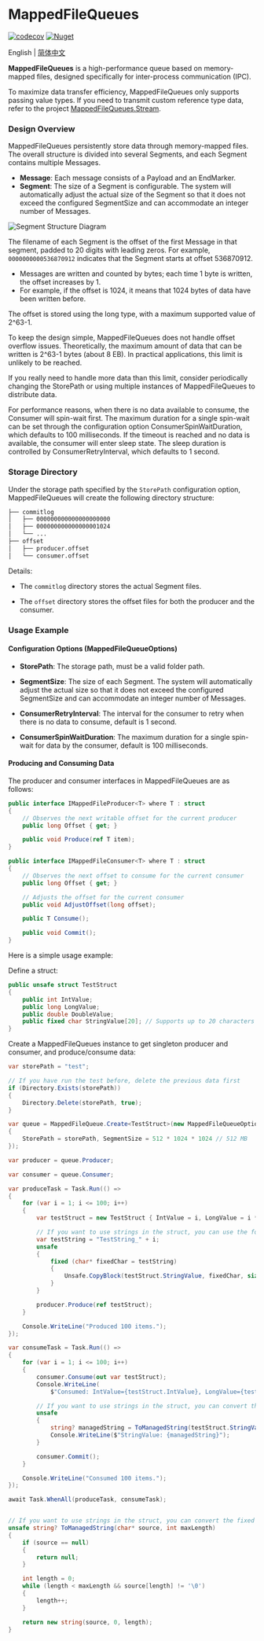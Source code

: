 MappedFileQueues
=================

[![codecov](https://codecov.io/gh/eventhorizon-cli/MappedFileQueues/graph/badge.svg?token=GYTOIKCXD5)](https://codecov.io/gh/eventhorizon-cli/MappedFileQueues)
[![Nuget](https://img.shields.io/nuget/v/MappedFileQueues)](https://www.nuget.org/packages/MappedFileQueues/)

English | [简体中文](./README.zh-CN.md)

**MappedFileQueues** is a high-performance queue based on memory-mapped files, designed specifically for inter-process communication (IPC).

To maximize data transfer efficiency, MappedFileQueues only supports passing value types. If you need to transmit custom reference type data, refer to the project [MappedFileQueues.Stream](https://github.com/eventhorizon-cli/MappedFileQueues.Stream).

### Design Overview

MappedFileQueues persistently store data through memory-mapped files. The overall structure is divided into several Segments, and each Segment contains multiple Messages.

- **Message**: Each message consists of a Payload and an EndMarker.
- **Segment**: The size of a Segment is configurable. The system will automatically adjust the actual size of the Segment so that it does not exceed the configured SegmentSize and can accommodate an integer number of Messages.

![Segment Structure Diagram](./docs/assets/segment.png)

The filename of each Segment is the offset of the first Message in that segment, padded to 20 digits with leading zeros. For example, `0000000000536870912` indicates that the Segment starts at offset 536870912.

- Messages are written and counted by bytes; each time 1 byte is written, the offset increases by 1.
- For example, if the offset is 1024, it means that 1024 bytes of data have been written before.

The offset is stored using the long type, with a maximum supported value of 2^63-1.

To keep the design simple, MappedFileQueues does not handle offset overflow issues. Theoretically, the maximum amount of data that can be written is 2^63-1 bytes (about 8 EB). In practical applications, this limit is unlikely to be reached.

If you really need to handle more data than this limit, consider periodically changing the StorePath or using multiple instances of MappedFileQueues to distribute data.

For performance reasons, when there is no data available to consume, the Consumer will spin-wait first. The maximum duration for a single spin-wait can be set through the configuration option ConsumerSpinWaitDuration, which defaults to 100 milliseconds. If the timeout is reached and no data is available, the consumer will enter sleep state. The sleep duration is controlled by ConsumerRetryInterval, which defaults to 1 second.

### Storage Directory

Under the storage path specified by the `StorePath` configuration option, MappedFileQueues will create the following directory structure:

```bash
├── commitlog
│   ├── 000000000000000000000
│   ├── 000000000000000001024
│   └── ...
├── offset
│   ├── producer.offset
│   └── consumer.offset
```

Details:

- The `commitlog` directory stores the actual Segment files.

- The `offset` directory stores the offset files for both the producer and the consumer.

### Usage Example

#### Configuration Options (MappedFileQueueOptions)

- **StorePath**: The storage path, must be a valid folder path.

- **SegmentSize**: The size of each Segment. The system will automatically adjust the actual size so that it does not exceed the configured SegmentSize and can accommodate an integer number of Messages.

- **ConsumerRetryInterval**: The interval for the consumer to retry when there is no data to consume, default is 1 second.

- **ConsumerSpinWaitDuration**: The maximum duration for a single spin-wait for data by the consumer, default is 100 milliseconds.

#### Producing and Consuming Data

The producer and consumer interfaces in MappedFileQueues are as follows:

```csharp
public interface IMappedFileProducer<T> where T : struct
{
    // Observes the next writable offset for the current producer
    public long Offset { get; }

    public void Produce(ref T item);
}

public interface IMappedFileConsumer<T> where T : struct
{
    // Observes the next offset to consume for the current consumer
    public long Offset { get; }

    // Adjusts the offset for the current consumer
    public void AdjustOffset(long offset);

    public T Consume();

    public void Commit();
}
```

Here is a simple usage example:

Define a struct:

```csharp
public unsafe struct TestStruct
{
    public int IntValue;
    public long LongValue;
    public double DoubleValue;
    public fixed char StringValue[20]; // Supports up to 20 characters
}
```

Create a MappedFileQueues instance to get singleton producer and consumer, and produce/consume data:

```csharp
var storePath = "test";

// If you have run the test before, delete the previous data first
if (Directory.Exists(storePath))
{
    Directory.Delete(storePath, true);
}

var queue = MappedFileQueue.Create<TestStruct>(new MappedFileQueueOptions
{
    StorePath = storePath, SegmentSize = 512 * 1024 * 1024 // 512 MB
});

var producer = queue.Producer;

var consumer = queue.Consumer;

var produceTask = Task.Run(() =>
{
    for (var i = 1; i <= 100; i++)
    {
        var testStruct = new TestStruct { IntValue = i, LongValue = i * 10, DoubleValue = i / 2.0 };

        // If you want to use strings in the struct, you can use the following method to copy to the fixed array
        var testString = "TestString_" + i;
        unsafe
        {
            fixed (char* fixedChar = testString)
            {
                Unsafe.CopyBlock(testStruct.StringValue, fixedChar, sizeof(char) * (uint)testString.Length);
            }
        }

        producer.Produce(ref testStruct);
    }

    Console.WriteLine("Produced 100 items.");
});

var consumeTask = Task.Run(() =>
{
    for (var i = 1; i <= 100; i++)
    {
        consumer.Consume(out var testStruct);
        Console.WriteLine(
            $"Consumed: IntValue={testStruct.IntValue}, LongValue={testStruct.LongValue}, DoubleValue={testStruct.DoubleValue}");

        // If you want to use strings in the struct, you can convert the fixed array back to a managed string as follows
        unsafe
        {
            string? managedString = ToManagedString(testStruct.StringValue, 20);
            Console.WriteLine($"StringValue: {managedString}");
        }

        consumer.Commit();
    }

    Console.WriteLine("Consumed 100 items.");
});

await Task.WhenAll(produceTask, consumeTask);


// If you want to use strings in the struct, you can convert the fixed array back to a managed string as follows
unsafe string? ToManagedString(char* source, int maxLength)
{
    if (source == null)
    {
        return null;
    }

    int length = 0;
    while (length < maxLength && source[length] != '\0')
    {
        length++;
    }

    return new string(source, 0, length);
}
```
